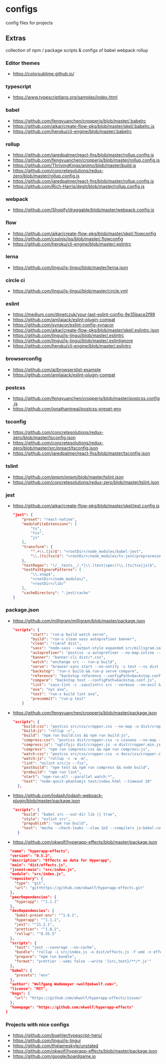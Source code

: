 # configs

config files for projects

## Extras

collection of npm / package scripts & configs of babel webpack rollup

### Editor themes

* <https://colorsublime.github.io/>

### typescript

* <https://www.typescriptlang.org/samples/index.html>

### babel

* <https://github.com/fengyuanchen/cropperjs/blob/master/.babelrc>
* <https://github.com/aikar/create-flow-pkg/blob/master/skel/.babelrc.js>
* <https://github.com/heroku/cli-engine/blob/master/.babelrc>

### rollup

* <https://github.com/jaredpalmer/react-fns/blob/master/rollup.config.js>
* <https://github.com/fengyuanchen/cropperjs/blob/master/rollup.config.js>
* <https://github.com/ThrivingKings/animo/blob/master/build.js>
* <https://github.com/concretesolutions/redux-zero/blob/master/rollup.config.js>
* <https://github.com/jaredpalmer/react-fns/blob/master/rollup.config.js>
* <https://github.com/Rich-Harris/degit/blob/master/rollup.config.js>

### webpack

* <https://github.com/Shopify/draggable/blob/master/webpack.config.js>

### flow

* <https://github.com/aikar/create-flow-pkg/blob/master/skel/.flowconfig>
* <https://github.com/cssinjs/jss/blob/master/.flowconfig>
* <https://github.com/heroku/cli-engine/blob/master/.eslintrc>

### lerna

* <https://github.com/lingui/js-lingui/blob/master/lerna.json>

### circle ci

* <https://github.com/lingui/js-lingui/blob/master/circle.yml>

### eslint
* <https://medium.com/@netczuk/your-last-eslint-config-9e35bace2f99>
* <https://github.com/amilajack/eslint-plugin-compat>
* <https://github.com/synacor/eslint-config-synacor>
* <https://github.com/aikar/create-flow-pkg/blob/master/skel/.eslintrc.json>
* <https://github.com/lingui/js-lingui/blob/master/.eslintrc>
* <https://github.com/lingui/js-lingui/blob/master/.eslintignore>
* <https://github.com/heroku/cli-engine/blob/master/.eslintrc>

### browserconfig
* <https://github.com/ai/browserslist-example>
* <https://github.com/amilajack/eslint-plugin-compat>

### postcss

* <https://github.com/fengyuanchen/cropperjs/blob/master/postcss.config.js>
* <https://github.com/jonathantneal/postcss-preset-env>

### tsconfig

* <https://github.com/concretesolutions/redux-zero/blob/master/tsconfig.json>
* <https://github.com/concretesolutions/redux-zero/blob/master/src/preact/tsconfig.json>
* <https://github.com/jaredpalmer/react-fns/blob/master/tsconfig.json>

### tslint

* <https://github.com/pnpm/pnpm/blob/master/tslint.json>
* <https://github.com/concretesolutions/redux-zero/blob/master/tslint.json>

### jest

* <https://github.com/aikar/create-flow-pkg/blob/master/skel/jest.config.js>

  ```json
  "jest": {
      "preset": "react-native",
      "moduleFileExtensions": [
          "ts",
          "tsx",
          "js"
      ],
      "transform": {
          "^.+\\.(js)$": "<rootDir>/node_modules/babel-jest",
          "\\.(ts|tsx)$": "<rootDir>/node_modules/ts-jest/preprocessor.js"
      },
      "testRegex": "(/__tests__/.*|\\.(test|spec))\\.(ts|tsx|js)$",
      "testPathIgnorePatterns": [
          "\\.snap$",
          "<rootDir>/node_modules/",
          "<rootDir>/lib/"
      ],
      "cacheDirectory": ".jest/cache"
  }
  ```

### package.json

* <https://github.com/milligram/milligram/blob/master/package.json>

  ```json
  "scripts": {
          "start": "run-p build watch serve",
          "build": "run-s clean sass autoprefixer banner",
          "clean": "rimraf dist",
          "sass": "node-sass --output-style expanded src/milligram.sass dist/milligram.css && node-sass --output-style compressed src/milligram.sass dist/milligram.min.css",
          "autoprefixer": "postcss -u autoprefixer --no-map.inline --autoprefixer.browsers \"last 1 versions\" -r dist/*.css",
          "banner": "banner-cli dist/*.css",
          "watch": "onchange src -- run-p build",
          "serve": "browser-sync start --no-notify -s test --ss dist -f dist",
          "backstop": "run-s build && run-p serve compare",
          "reference": "backstop reference --configPath=backstop.conf.js",
          "compare": "backstop test --configPath=backstop.conf.js",
          "lint": "sass-lint -c .sasslintrc src --verbose --no-exit && eslint test -c styled && editorconfig-tools check .",
          "ava": "nyc ava",
          "test": "run-s build lint ava",
          "precommit": "run-p test"
      }
  ```

* <https://github.com/fengyuanchen/cropperjs/blob/master/package.json>

  ```json
  "scripts": {
      "build:css": "postcss src/css/cropper.css --no-map -o dist/cropper.css",
      "build:js": "rollup -c",
      "build": "npm run build:css && npm run build:js",
      "compress:css": "postcss dist/cropper.css -u cssnano --no-map -o dist/cropper.min.css",
      "compress:js": "uglifyjs dist/cropper.js -o dist/cropper.min.js -c -m --comments /^!/",
      "compress": "npm run compress:css && npm run compress:js",
      "watch:css": "postcss src/css/cropper.css -o docs/css/cropper.css -w",
      "watch:js": "rollup -c -w -m",
      "lint": "eslint src/js --fix",
      "postbuild": "npm test && npm run compress && node build",
      "prebuild": "npm run lint",
      "start": "npm-run-all --parallel watch:*",
      "test": "node-qunit-phantomjs test/index.html --timeout 10"
    },
  ```

* <https://github.com/lodash/lodash-webpack-plugin/blob/master/package.json>

  ```json
  "scripts": {
      "build": "babel src --out-dir lib || true",
      "style": "eslint src",
      "prepublish": "npm run build",
      "test": "mocha --check-leaks --slow 1e3 --compilers js:babel-core/register"
    }
  ```

* <https://github.com/okwolf/hyperapp-effects/blob/master/package.json>

```json
  "name": "hyperapp-effects",
  "version": "0.5.2",
  "description": "Effects as data for Hyperapp",
  "main": "dist/effects.js",
  "jsnext:main": "src/index.js",
  "module": "src/index.js",
  "repository": {
    "type": "git",
    "url": "git+https://github.com/okwolf/hyperapp-effects.git"
  },
  "peerDependencies": {
    "hyperapp": "^1.1.1"
  },
  "devDependencies": {
    "babel-preset-env": "^1.6.1",
    "hyperapp": "^1.1.1",
    "jest": "^21.2.1",
    "prettier": "^1.8.2",
    "rollup": "^0.55.5"
  },
  "scripts": {
    "test": "jest --coverage --no-cache",
    "bundle": "rollup -i src/index.js -o dist/effects.js -f umd -n effects",
    "prepare": "npm run bundle",
    "format": "prettier --semi false --write '{src,test}/**/*.js'"
  },
  "babel": {
    "presets": "env"
  },
  "author": "Wolfgang Wedemeyer <wolf@okwolf.com>",
  "license": "MIT",
  "bugs": {
    "url": "https://github.com/okwolf/hyperapp-effects/issues"
  },
  "homepage": "https://github.com/okwolf/hyperapp-effects"
}
```

### Projects with nice configs
* <https://github.com/buehler/typescript-hero/>
* <https://github.com/lingui/js-lingui>
* <https://github.com/thejameskyle/unstated>
* <https://github.com/okwolf/hyperapp-effects/blob/master/package.json>
* <https://github.com/google/boardgame.io>
